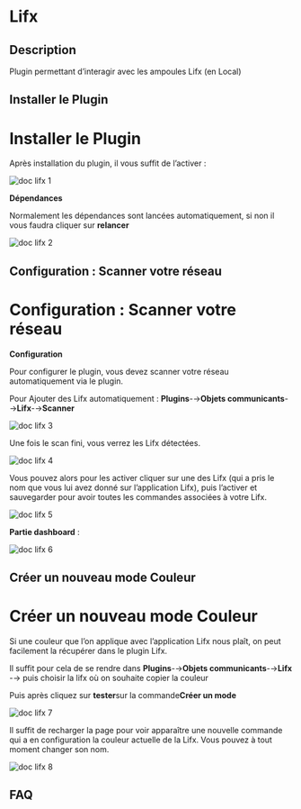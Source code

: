 Lifx 
====

Description
-----------

Plugin permettant d’interagir avec les ampoules Lifx (en Local)

Installer le Plugin 
-------------------

Installer le Plugin 
===================

Après installation du plugin, il vous suffit de l’activer :

![doc lifx 1](../images/doc_lifx_1.png)

**Dépendances**

Normalement les dépendances sont lancées automatiquement, si non il vous
faudra cliquer sur **relancer**

![doc lifx 2](../images/doc_lifx_2.png)

Configuration : Scanner votre réseau 
------------------------------------

Configuration : Scanner votre réseau 
====================================

**Configuration**

Pour configurer le plugin, vous devez scanner votre réseau
automatiquement via le plugin.

Pour Ajouter des Lifx automatiquement : **Plugins**-→**Objets
communicants**-→**Lifx**-→**Scanner**

![doc lifx 3](../images/doc_lifx_3.png)

Une fois le scan fini, vous verrez les Lifx détectées.

![doc lifx 4](../images/doc_lifx_4.png)

Vous pouvez alors pour les activer cliquer sur une des Lifx (qui a pris
le nom que vous lui avez donné sur l’application Lifx), puis l’activer
et sauvegarder pour avoir toutes les commandes associées à votre Lifx.

![doc lifx 5](../images/doc_lifx_5.png)

**Partie dashboard** :

![doc lifx 6](../images/doc_lifx_6.png)

Créer un nouveau mode Couleur 
-----------------------------

Créer un nouveau mode Couleur 
=============================

Si une couleur que l’on applique avec l’application Lifx nous plaît, on
peut facilement la récupérer dans le plugin Lifx.

Il suffit pour cela de se rendre dans **Plugins**-→**Objets
communicants**-→**Lifx** -→ puis choisir la lifx où on souhaite copier
la couleur

Puis après cliquez sur **tester**sur la commande**Créer un mode**

![doc lifx 7](../images/doc_lifx_7.png)

Il suffit de recharger la page pour voir apparaître une nouvelle
commande qui a en configuration la couleur actuelle de la Lifx. Vous
pouvez à tout moment changer son nom.

![doc lifx 8](../images/doc_lifx_8.png)

FAQ 
---
